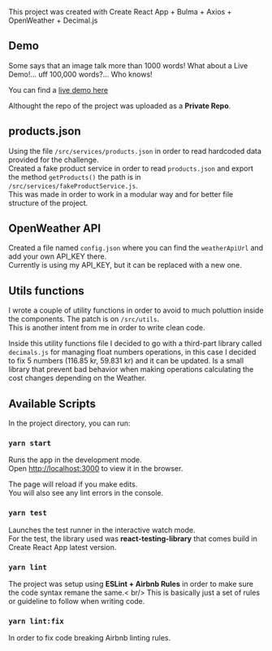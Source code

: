This project was created with Create React App + Bulma + Axios + OpenWeather + Decimal.js

## Demo

Some says that an image talk more than 1000 words!
What about a Live Demo!... uff 100,000 words?... Who knows!

You can find a [live demo here](https://cocky-banach-75db02.netlify.app/)

Althought the repo of the project was uploaded as a **Private Repo**.

## products.json

Using the file `/src/services/products.json` in order to read hardcoded data provided for the challenge.<br />
Created a fake product service in order to read `products.json` and export the method `getProducts()` the path is in `/src/services/fakeProductService.js`. <br />
This was made in order to work in a modular way and for better file structure of the project. 

## OpenWeather API

Created a file named `config.json` where you can find the `weatherApiUrl` and add your own API_KEY there.<br />
Currently is using my API_KEY, but it can be replaced with a new one.

## Utils functions

I wrote a couple of utility functions in order to avoid to much poluttion inside the components. The patch is on `/src/utils`.<br />
This is another intent from me in order to write clean code. <br />

Inside this utility functions file I decided to go with a third-part library called `decimals.js` for managing float numbers operations, in this case I decided to fix 5 numbers (116.85 kr, 59.831 kr) and it can be updated. Is a small library that prevent bad behavior when making operations calculating the cost changes depending on the Weather.

## Available Scripts

In the project directory, you can run:

### `yarn start`

Runs the app in the development mode.<br />
Open [http://localhost:3000](http://localhost:3000) to view it in the browser.

The page will reload if you make edits.<br />
You will also see any lint errors in the console.

### `yarn test`

Launches the test runner in the interactive watch mode.<br />
For the test, the library used was **react-testing-library** that comes build in Create React App latest version.

### `yarn lint`

The project was setup using **ESLint + Airbnb Rules** in order to make sure the code syntax remane the same.< br/>
This is basically just a set of rules or guideline to follow when writing code.

### `yarn lint:fix`

In order to fix code breaking Airbnb linting rules.
